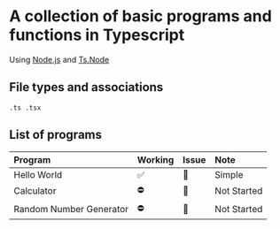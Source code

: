 # A collection of basic programs and functions in Typescript

Using [Node.js](https://nodejs.org/en) and [Ts.Node](https://www.npmjs.com/package/ts-node)

## File types and associations

    .ts .tsx

## List of programs

| Program                 | Working | Issue | Note        |
| :---------------------- | :------ | :---- | :---------- |
| Hello World             | ✅      | 🔕    | Simple      |
| Calculator              | ⛔      | 🔔    | Not Started |
| Random Number Generator | ⛔      | 🔔    | Not Started |
